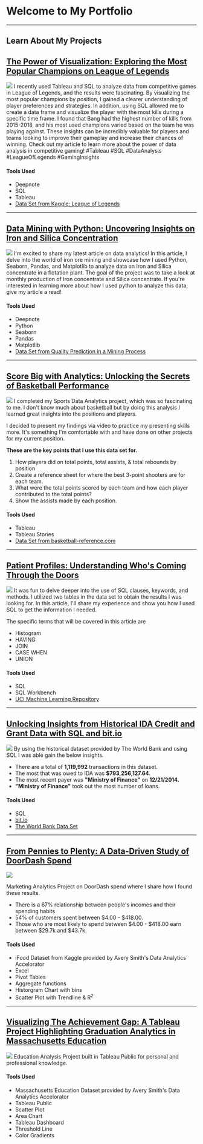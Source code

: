 # Welcome to My Portfolio

---

## Learn About My Projects
<!--
#### [Internal Blog Post Project](/bank)
<img src="images/dummy_thumbnail.jpg?raw=true"/>
Tolulope is the best

---
#### [Linked File Project](/files/Day 12 - 21 days to data.pdf)
<img src="images/21 Days To Data Challenge.png?raw=true"/>
For this project, I explored what a good analytics PowerPoint presentation should entail. It talks about main talking points, how to tie data to the business value, and much more.

----->
## [The Power of Visualization: Exploring the Most Popular Champions on League of Legends](https://www.linkedin.com/pulse/power-visualization-exploring-most-popular-champions-cherie/)
[<img src="images/The Power of Visualization Exploring the Most Popular Champions in League of Legends (3).png"/>](https://www.linkedin.com/pulse/power-visualization-exploring-most-popular-champions-cherie/)
I recently used Tableau and SQL to analyze data from competitive games in League of Legends, and the results were fascinating. By visualizing the most popular champions by position, I gained a clearer understanding of player preferences and strategies. In addition, using SQL allowed me to create a data frame and visualize the player with the most kills during a specific time frame. I found that Bang had the highest number of kills from 2015-2018, and his most used champions varied based on the team he was playing against. These insights can be incredibly valuable for players and teams looking to improve their gameplay and increase their chances of winning. Check out my article to learn more about the power of data analysis in competitive gaming! #Tableau #SQL #DataAnalysis #LeagueOfLegends #GamingInsights


#### Tools Used
- Deepnote
- SQL
- Tableau
- [Data Set from Kaggle: League of Legends](https://www.kaggle.com/datasets/chuckephron/leagueoflegends)

---
## [Data Mining with Python: Uncovering Insights on Iron and Silica Concentration](https://www.linkedin.com/pulse/data-mining-python-uncovering-insights-iron-silica-pavico-tsukayama)
[<img src="images/Python Minning Project/cover.png"/>](https://www.linkedin.com/pulse/data-mining-python-uncovering-insights-iron-silica-pavico-tsukayama)
I'm excited to share my latest article on data analytics! In this article, I delve into the world of iron ore mining and showcase how I used Python, Seaborn, Pandas, and Matplotlib to analyze data on Iron and Silica concentrate in a flotation plant. The goal of the project was to take a look at monthly production of Iron concentrate and Silica concentrate. If you're interested in learning more about how I used python to analyze this data, give my article a read!


#### Tools Used
- Deepnote
- Python
- Seaborn
- Pandas
- Matplotlib
- [Data Set from Quality Prediction in a Mining Process](https://www.kaggle.com/datasets/edumagalhaes/quality-prediction-in-a-mining-process?resource=download)

---
## [Score Big with Analytics: Unlocking the Secrets of Basketball Performance](https://www.linkedin.com/pulse/score-big-analytics-unlocking-secrets-basketball-pavico-tsukayama-1c)
[<img src="images/SportsAnalytics/coverImage.png"/>](https://www.linkedin.com/pulse/score-big-analytics-unlocking-secrets-basketball-pavico-tsukayama-1c)
I completed my Sports Data Analytics project, which was so fascinating to me. I don't know much about basketball but by doing this analysis I learned great insights into the positions and players.

I decided to present my findings via video to practice my presenting skills more. It's something I'm comfortable with and have done on other projects for my current position.

**These are the key points that I use this data set for.**
1. How players did on total points, total assists, & total rebounds by position
1. Create a reference sheet for where the best 3-point shooters are for each team.
1. What were the total points scored by each team and how each player contributed to the total points?
1. Show the assists made by each position.

#### Tools Used
- Tableau
- Tableau Stories
- [Data Set from basketball-reference.com](https://www.basketball-reference.com/leagues/NBA_2022_totals.html)

---
## [Patient Profiles: Understanding Who's Coming Through the Doors](https://www.linkedin.com/pulse/patient-profiles-understanding-whos-coming-through-pavico-tsukayama/)
[<img src="images/cover.png"/>](https://www.linkedin.com/pulse/patient-profiles-understanding-whos-coming-through-pavico-tsukayama/)
It was fun to delve deeper into the use of SQL clauses, keywords, and methods. I utilized two tables in the data set to obtain the results I was looking for. In this article, I'll share my experience and show you how I used SQL to get the information I needed.

The specific terms that will be covered in this article are
- Histogram
- HAVING
- JOIN
- CASE WHEN
- UNION

#### Tools Used
- SQL
- SQL Workbench
- [UCI Machine Learning Repository](https://archive.ics.uci.edu/ml/datasets/Diabetes+130-US+hospitals+for+years+1999-2008#)

---
## [Unlocking Insights from Historical IDA Credit and Grant Data with SQL and bit.io](https://www.linkedin.com/pulse/unlocking-insights-from-historical-ida-credit-grant-pavico-tsukayama/)
[<img src="images/SQL Banking Project Cover Image.png"/>](https://www.linkedin.com/pulse/unlocking-insights-from-historical-ida-credit-grant-pavico-tsukayama/)
By using the historical dataset provided by The World Bank and using SQL I was able gain the below insights.

- There are a total of **1,119,992** transactions in this dataset.
- The most that was owed to IDA was **$793,256,127.64**.
- The most recent payer was **"Ministry of Finance"** on **12/21/2014.**
- **"Ministry of Finance"** took out the most number of loans.

#### Tools Used
- SQL
- [bit.io](https://bit.io/https://bit.io/)
- [The World Bank Data Set](https://finances.worldbank.org/Loans-and-Credits/IDA-Statement-Of-Credits-and-Grants-Historical-Dat/tdwh-3krx)

---

## [From Pennies to Plenty: A Data-Driven Study of DoorDash Spend](https://www.linkedin.com/pulse/from-pennies-plenty-data-driven-study-doordash-spend-cherie/)
[<img src="images/Pink Blue Modern Volunteer LinkedIn Article Cover.png"/>](https://www.linkedin.com/pulse/from-pennies-plenty-data-driven-study-doordash-spend-cherie/)

Marketing Analytics Project on DoorDash spend where I share how I found these results. <br>
- There is a 67% relationship between people's incomes and their spending habits
- 54% of customers spent between $4.00 - $418.00.
- Those who are most likely to spend between $4.00 - $418.00 earn between $29.7k and $43.7k.

#### Tools Used
- iFood Dataset from Kaggle provided by Avery Smith's Data Analytics Accelorator
- Excel
- Pivot Tables
- Aggregate functions
- Historgram Chart with bins
- Scatter Plot with Trendline & R<sup>2</sup>

---

## [Visualizing The Achievement Gap: A Tableau Project Highlighting Graduation Analytics in Massachusetts Education](/tableauMaSchoolProject.md)
[<img src="images/tableauMaSchoolProject/CoverImage.png"/>](/tableauMaSchoolProject.md)
Education Analysis Project built in Tableau Public for personal and professional knowledge.

#### Tools Used
- Massachusetts Education Dataset provided by Avery Smith's Data Analytics Accelorator
- Tableau Public
- Scatter Plot
- Area Chart
- Tableau Dashboard
- Threshold Line
- Color Gradients

<!--
---
#### [Education Project](https://www.linkedin.com/pulse/massachusetts-education-analysis-samantha-paul/)
[<img src="images/21 Days To Data Challenge What I've Learned Cover.png?raw=true"/>](https://www.linkedin.com/pulse/what-i-learned-21-days-data-avery-smith)
In this case study from Data Analytics Accelerator, I was prompted to analyze the State of Massachusetts education data. The main focuses were:
What schools are struggling the most?
How does class size affect college admission?
What are the top math schools in the state?

---

### Category Name 2

- [Project 1 Title](http://example.com/)
- [Project 2 Title](http://example.com/)
- [Project 3 Title](http://example.com/)
- [Project 4 Title](http://example.com/)
- [Project 5 Title](http://example.com/)

---
-->

